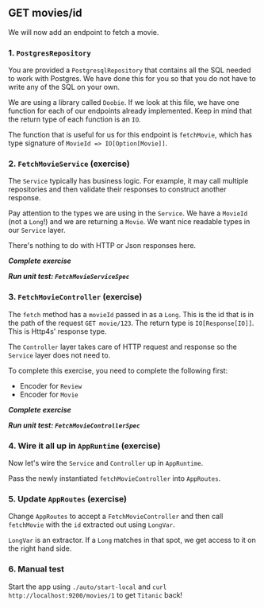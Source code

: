 ## GET movies/id

We will now add an endpoint to fetch a movie.

### 1. `PostgresRepository`

You are provided a `PostgresqlRepository` that contains all the SQL needed to work with Postgres. We have done this for you so that you do not have to write any of the SQL on your own.
 
We are using a library called `Doobie`. If we look at this file, we have one function for each of our endpoints already implemented. Keep in mind that the return type of each function is an `IO`.

The function that is useful for us for this endpoint is `fetchMovie`, which has type signature of `MovieId => IO[Option[Movie]]`.

### 2. `FetchMovieService` (exercise)

The `Service` typically has business logic. For example, it may call multiple repositories and then validate their responses to construct another response.

Pay attention to the types we are using in the `Service`. We have a `MovieId` (not a `Long`!) and we are returning a `Movie`. We want nice readable types in our `Service` layer.

There's nothing to do with HTTP or Json responses here.

_**Complete exercise**_

_**Run unit test: `FetchMovieServiceSpec`**_

### 3. `FetchMovieController` (exercise)

The `fetch` method has a `movieId` passed in as a `Long`. This is the id that is in the path of the request `GET movie/123`. The return type is `IO[Response[IO]]`. This is Http4s' response type. 

The `Controller` layer takes care of HTTP request and response so the `Service` layer does not need to.

To complete this exercise, you need to complete the following first:

- Encoder for `Review`
- Encoder for `Movie`

_**Complete exercise**_

_**Run unit test: `FetchMovieControllerSpec`**_

### 4. Wire it all up in `AppRuntime` (exercise)

Now let's wire the `Service` and `Controller` up in `AppRuntime`.

Pass the newly instantiated `fetchMovieController` into `AppRoutes`.

### 5. Update `AppRoutes` (exercise)

Change `AppRoutes` to accept a `FetchMovieController` and then call `fetchMovie` with the `id` extracted out using `LongVar`.

`LongVar` is an extractor. If a `Long` matches in that spot, we get access to it on the right hand side.

### 6. Manual test

Start the app using `./auto/start-local` and `curl http://localhost:9200/movies/1` to get `Titanic` back!